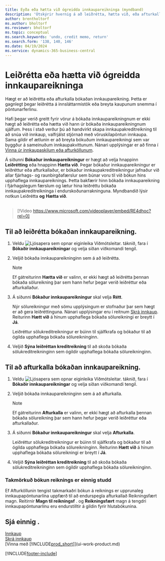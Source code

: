 ```yaml
---
title: Eyða eða hætta við ógreidda innkaupareikninga (myndband)
description: 'Útskýrir hvernig á að leiðrétta, hætta við, eða afturkalla bókaðan innkaupareikning og stofna sjálfvirkt innkaupakreditreikning.'
author: brentholtorf
ms.author: bholtorf
ms.reviewer: bholtorf
ms.topic: conceptual
ms.search.keywords: 'undo, credit memo, return'
ms.search.form: '138, 140, 146'
ms.date: 04/19/2024
ms.service: dynamics-365-business-central
---
```

# Leiðrétta eða hætta við ógreidda innkaupareikninga

Hægt er að leiðrétta eða afturkalla bókaðan innkaupareikning. Þetta er gagnlegt þegar leiðrétta á innsláttarmistök eða breyta kaupunum snemma í pöntunarferlinu.

Hafi þegar verið greitt fyrir vörur á bókaða innkaupareikningnum er ekki hægt að leiðrétta eða hætta við hann úr bókaða innkaupareikningnum sjálfum. Þess í stað verður þú að handvirkt skapa innkaupakreditreikning til að snúa við innkaup, valfrjálst stjórnað með vöruskilapöntun innkaupa. Sama gildir ef ætlunin er að breyta bókuðum innkaupareikningi sem var byggður á sameinuðum innkaupakvittunum. Nánari upplýsingar er að finna í [Vinna úr innkaupaskilum eða afturköllunum](purchasing-how-process-purchase-returns-cancellations.md).

Á síðunni **Bókaður innkaupareikningur** er hægt að velja hnappinn **Leiðrétting** eða hnappinn **Hætta við**. Þegar bókaður innkaupareikningur er leiðréttur eða afturkallaður, er bókaður innkaupakreditreikningur jafnaður við allar fjárhags- og raunbirgðafærslur sem búnar voru til við bókun hins upphaflega innkaupareiknings. Þetta bakfærir hinn bókaða innkaupareikning í fjárhagslegum færslum og lætur hina leiðréttu bókaða innkaupakreditreikninga í endurskoðunarrakninguna. Myndbandið lýsir notkun Leiðrétta **og** **Hætta við**.
<br><br>
> [!Video https://www.microsoft.com/videoplayer/embed/RE4dhoc?rel=0]

## Til að leiðrétta bókaðan innkaupareikning.

1. Veldu ![Ljósapera sem opnar eiginleika Viðmótsleitar.](media/ui-search/search_small.png "Segðu mér hvað þú vilt gera") táknið, fara í **Bókaðir innkaupareikningar** og velja síðan viðkomandi tengil.  
2. Veljið bókaða innkaupareikninginn sem á að leiðrétta.  

    > [!NOTE]  
    >   Ef gátreiturinn **Hætta við** er valinn, er ekki hægt að leiðrétta þennan bókaða sölureikning þar sem hann hefur þegar verið leiðréttur eða afturkallaður.
3. Á síðunni **Bókaður innkaupareikningur** skal velja **Rétt**.

    Nýr sölureikningur með sömu upplýsingum er stofnaður þar sem hægt er að gera leiðréttinguna. Nánari upplýsingar eru í reitnum [Skrá innkaup](purchasing-how-record-purchases.md). Reiturinn **Hætt við** á hinum upphaflega bókaða sölureikningi er breytt í **Já**.

    Leiðréttur sölukreditreikningur er búinn til sjálfkrafa og bókaður til að ógilda upphaflega bókaða sölureikninginn.
4. Veljið **Sýna leiðréttan kreditreikning** til að skoða bókaða sölukreditreikninginn sem ógildir upphaflega bókaða sölureikninginn.

## Til að afturkalla bókaðan innkaupareikning.

1. Veldu ![Ljósapera sem opnar eiginleika Viðmótsleitar.](media/ui-search/search_small.png "Segðu mér hvað þú vilt gera") táknið, fara í **Bókaðir innkaupareikningar** og velja síðan viðkomandi tengil.  
2. Veljið bókaða innkaupareikninginn sem á að afturkalla.

    > [!NOTE]  
    >   Ef gátreiturinn **Afturkalla** er valinn, er ekki hægt að afturkalla þennan bókaða sölureikning þar sem hann hefur þegar verið leiðréttur eða afturkallaður.
3. Á síðunni **Bókaður innkaupareikningur** skal velja **Afturkalla**.

    Leiðréttur sölukreditreikningur er búinn til sjálfkrafa og bókaður til að ógilda upphaflega bókaða sölureikninginn. Reiturinn **Hætt við** á hinum upphaflega bókaða sölureikningi er breytt í **Já**.
4. Veljið **Sýna leiðréttan kreditreikning** til að skoða bókaða sölukreditreikninginn sem ógildir upphaflega bókaða sölureikninginn.

### Takmörkuð bókun reiknings er einnig studd

Ef Afturköllunin tengist takmarkaðri bókun á reiknings er upprunaleg innkaupapöntunarlína uppfærð til að endurspegla afturkallað Reikningsfært magn. Reitirnir **Magn til reikningsf** . og **Reikningsfært** magn á tengdri innkaupapöntunarlínu eru endurstilltir á gildin fyrir hlutabókunina.

## Sjá einnig .

[Innkaup](purchasing-manage-purchasing.md)  
[Skrá innkaup](purchasing-how-record-purchases.md)  
[Vinna með [!INCLUDE[prod_short](includes/prod_short.md)]](ui-work-product.md)


[!INCLUDE[footer-include](includes/footer-banner.md)]
